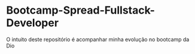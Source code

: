 # Bootcamp-Spread-Fullstack-Developer
O intuito deste repositório é acompanhar minha evolução no bootcamp da Dio
